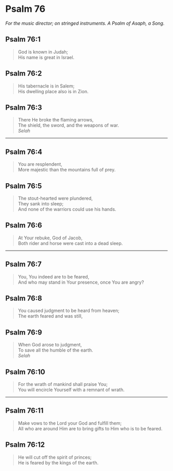 # Psalm 76

_For the music director; on stringed instruments. A Psalm of Asaph, a Song._

## Psalm 76:1

> God is known in Judah;  
> His name is great in Israel.

## Psalm 76:2

> His tabernacle is in Salem;  
> His dwelling place also is in Zion.

## Psalm 76:3

> There He broke the flaming arrows,  
> The shield, the sword, and the weapons of war.  
> _Selah_

---

## Psalm 76:4

> You are resplendent,  
> More majestic than the mountains full of prey.

## Psalm 76:5

> The stout-hearted were plundered,  
> They sank into sleep;  
> And none of the warriors could use his hands.

## Psalm 76:6

> At Your rebuke, God of Jacob,  
> Both rider and horse were cast into a dead sleep.

---

## Psalm 76:7

> You, You indeed are to be feared,  
> And who may stand in Your presence, once You are angry?

## Psalm 76:8

> You caused judgment to be heard from heaven;  
> The earth feared and was still,

## Psalm 76:9

> When God arose to judgment,  
> To save all the humble of the earth.  
> _Selah_

## Psalm 76:10

> For the wrath of mankind shall praise You;  
> You will encircle Yourself with a remnant of wrath.

---

## Psalm 76:11

> Make vows to the Lord your God and fulfill them;  
> All who are around Him are to bring gifts to Him who is to be feared.

## Psalm 76:12

> He will cut off the spirit of princes;  
> He is feared by the kings of the earth.
